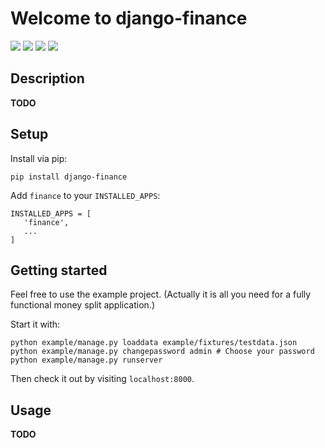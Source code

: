 # Welcome to django-finance

[<img src="https://github.com/thomst/django-finance/actions/workflows/ci.yml/badge.svg">](https://github.com/thomst/django-finance/)
[<img src="https://coveralls.io/repos/github/thomst/django-finance/badge.svg?branch=main">](https://coveralls.io/github/thomst/django-finance?branch=main)
[<img src="https://img.shields.io/badge/python-3.8%20%7C%203.9%20%7C%203.10%20%7C%203.11-blue">](https://img.shields.io/badge/python-3.8%20%7C%203.9%20%7C%203.10%20%7C%203.11-blue)
[<img src="https://img.shields.io/badge/django-3.1%20%7C%203.2%20%7C%204.0%20%7C%204.1%20%7C%204.2%20%7C%205.0%20%7C%205.1-orange">](https://img.shields.io/badge/django-3.1%20%7C%203.2%20%7C%204.0%20%7C%204.1%20%7C%204.2%20%7C%205.0%20%7C%205.1-orange)


## Description

**TODO**


## Setup

Install via pip:
```
pip install django-finance
```

Add `finance` to your `INSTALLED_APPS`:
```
INSTALLED_APPS = [
   'finance',
   ...
]
```

## Getting started

Feel free to use the example project. (Actually it is all you need for a fully
functional money split application.)

Start it with:
```
python example/manage.py loaddata example/fixtures/testdata.json
python example/manage.py changepassword admin # Choose your password
python example/manage.py runserver
```
Then check it out by visiting `localhost:8000`.


## Usage

**TODO**